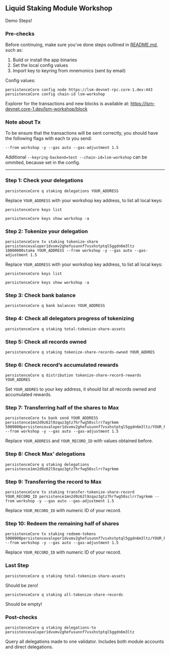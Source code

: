 ## Liquid Staking Module Workshop

Demo Steps!

### Pre-checks

Before continuing, make sure you've done steps outlined in [README.md](/README.md), such as:

1. Build or install the app binaries
2. Set the local config values
3. Import key to keyring from mnemonics (sent by email)

Config values:

```
persistenceCore config node https://lsm-devnet-rpc.core-1.dev:443
persistenceCore config chain-id lsm-workshop
```

Explorer for the transactions and new blocks is available at:
https://lsm-devnet.core-1.dev/lsm-workshop/block

### Note about Tx

To be ensure that the transactions will be sent correctly, you should have the following flags with each tx you send:

```
--from workshop -y --gas auto --gas-adjustment 1.5
```

Additional `--keyring-backend=test --chain-id=lsm-workshop` can be ommited, because set in the config.

<hr />

### Step 1: Check your delegations

```
persistenceCore q staking delegations YOUR_ADDRESS
```

Replace `YOUR_ADDRESS` with your workshop key address, to list all local keys:

```
persistenceCore keys list

persistenceCore keys show workshop -a
```

### Step 2: Tokenize your delegation

```
persistenceCore tx staking tokenize-share persistencevaloper1dvxmv2ghefusunnf7vsxhstptql5ggdn6m3ltz 10000000stake YOUR_ADDRESS --from workshop -y --gas auto --gas-adjustment 1.5
```

Replace `YOUR_ADDRESS` with your workshop key address, to list all local keys:

```
persistenceCore keys list

persistenceCore keys show workshop -a
```

### Step 3: Check bank balance

```
persistenceCore q bank balances YOUR_ADDRESS
```

### Step 4: Check all delegators progress of tokenizing

```
persistenceCore q staking total-tokenize-share-assets
```

### Step 5: Check all records owned

```
persistenceCore q staking tokenize-share-records-owned YOUR_ADDRES
```

### Step 6: Check record’s accumulated rewards

```
persistenceCore q distribution tokenize-share-record-rewards YOUR_ADDRES
```

Set `YOUR_ADDRES` to your key address, it should list all records owned and accumulated rewards.

### Step 7: Transferring half of the shares to Max

```
persistenceCore tx bank send YOUR_ADDRESS persistence1mn2d9z62l9zqaz3gtz7hrfwg50sclrr7agrkmm 5000000persistencevaloper1dvxmv2ghefusunnf7vsxhstptql5ggdn6m3ltz/YOUR_RECORD_ID --from workshop -y --gas auto --gas-adjustment 1.5
```

Replace `YOUR_ADDRESS` and `YOUR_RECORD_ID` with values obtained before.

### Step 8: Check Max’ delegations

```
persistenceCore q staking delegations persistence1mn2d9z62l9zqaz3gtz7hrfwg50sclrr7agrkmm
```

### Step 9: Transferring the record to Max

```
persistenceCore tx staking transfer-tokenize-share-record YOUR_RECORD_ID persistence1mn2d9z62l9zqaz3gtz7hrfwg50sclrr7agrkmm --from workshop -y --gas auto --gas-adjustment 1.5
```

Replace `YOUR_RECORD_ID` with numeric ID of your record.

### Step 10: Redeem the remaining half of shares

```
persistenceCore tx staking redeem-tokens 5000000persistencevaloper1dvxmv2ghefusunnf7vsxhstptql5ggdn6m3ltz/YOUR_RECORD_ID --from workshop -y --gas auto --gas-adjustment 1.5
```

Replace `YOUR_RECORD_ID` with numeric ID of your record.

### Last Step

```
persistenceCore q staking total-tokenize-share-assets
```

Should be zero!

```
persistenceCore q staking all-tokenize-share-records
```

Should be empty!


### Post-checks

```
persistenceCore q staking delegations-to persistencevaloper1dvxmv2ghefusunnf7vsxhstptql5ggdn6m3ltz
```

Query all delegations made to one validator. Includes both module accounts and direct delegations.

